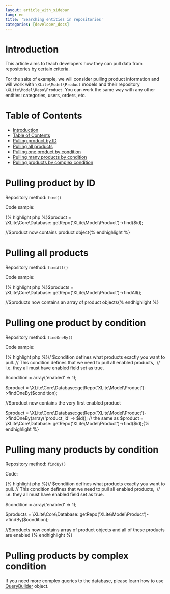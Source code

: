 ```yaml
---
layout: article_with_sidebar
lang: en
title: 'Searching entities in repositories'
categories: [developer_docs]
---
```


# Introduction

This article aims to teach developers how they can pull data from repositories by certain criteria.

For the sake of example, we will consider pulling product information and will work with `\XLite\Model\Product` models and their repository `\XLite\Model\Repo\Product`. You can work the same way with any other entities: categories, users, orders, etc.

# Table of Contents

*   [Introduction](#Searchingentitiesinrepositories-Introduction)
*   [Table of Contents](#Searchingentitiesinrepositories-TableofContents)
*   [Pulling product by ID](#Searchingentitiesinrepositories-PullingproductbyID)
*   [Pulling all products](#Searchingentitiesinrepositories-Pullingallproducts)
*   [Pulling one product by condition](#Searchingentitiesinrepositories-Pullingoneproductbycondition)
*   [Pulling many products by condition](#Searchingentitiesinrepositories-Pullingmanyproductsbycondition)
*   [Pulling products by complex condition](#Searchingentitiesinrepositories-Pullingproductsbycomplexcondition)

# Pulling product by ID

Repository method: `find()`

Code sample: 

{% highlight php %}$product = \XLite\Core\Database::getRepo('XLite\Model\Product')->find($id);

//$product now contains product object{% endhighlight %}

# Pulling all products

Repository method: `findAll()`

Code sample: 

{% highlight php %}$products = \XLite\Core\Database::getRepo('XLite\Model\Product')->findAll();

//$products now contains an array of product objects{% endhighlight %}

# Pulling one product by condition

Repository method: `findOneBy()`

Code sample:

{% highlight php %}// $condition defines what products exactly you want to pull.
// This condition defines that we need to pull all enabled products, 
// i.e. they all must have enabled field set as true.

$condition = array('enabled' => 1);

$product = \XLite\Core\Database::getRepo('XLite\Model\Product')->findOneBy($condition);

//$product now contains the very first enabled product

$product = \XLite\Core\Database::getRepo('XLite\Model\Product')->findOneBy(array('product_id' => $id));
// the same as $product = \XLite\Core\Database::getRepo('XLite\Model\Product')->find($id);{% endhighlight %}

# Pulling many products by condition

Repository method: `findBy()`

Code:

{% highlight php %}// $condition defines what products exactly you want to pull.
// This condition defines that we need to pull all enabled products, 
// i.e. they all must have enabled field set as true.

$condition = array('enabled' => 1);

$products = \XLite\Core\Database::getRepo('XLite\Model\Product')->findBy($condition);

//$products now contains array of product objects and all of these products are enabled {% endhighlight %}

# Pulling products by complex condition

If you need more complex queries to the database, please learn how to use [QueryBuilder](QueryBuilder_8225337.html) object.